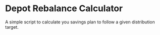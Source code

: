 # Depot Rebalance Calculator
A simple script to calculate you savings plan to follow a given distribution target.
